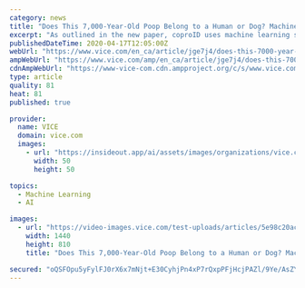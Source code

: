 ```yaml
---
category: news
title: "Does This 7,000-Year-Old Poop Belong to a Human or Dog? Machine Learning Has the Answer"
excerpt: "As outlined in the new paper, coproID uses machine learning software to compare ancient host DNA with DNA in modern feces, enabling it to distinguish between the two hosts in most cases. “CoproID is the first line of identification in coprolite analysis to confirm that what we’re looking for is actually human, or a dog if we’re interested ..."
publishedDateTime: 2020-04-17T12:05:00Z
webUrl: "https://www.vice.com/en_ca/article/jge7j4/does-this-7000-year-old-poop-belong-to-a-human-or-dog-machine-learning-has-the-answer"
ampWebUrl: "https://www.vice.com/amp/en_ca/article/jge7j4/does-this-7000-year-old-poop-belong-to-a-human-or-dog-machine-learning-has-the-answer"
cdnAmpWebUrl: "https://www-vice-com.cdn.ampproject.org/c/s/www.vice.com/amp/en_ca/article/jge7j4/does-this-7000-year-old-poop-belong-to-a-human-or-dog-machine-learning-has-the-answer"
type: article
quality: 81
heat: 81
published: true

provider:
  name: VICE
  domain: vice.com
  images:
    - url: "https://insideout.app/ai/assets/images/organizations/vice.com-50x50.jpg"
      width: 50
      height: 50

topics:
  - Machine Learning
  - AI

images:
  - url: "https://video-images.vice.com/test-uploads/articles/5e98c20ac7e9d80099d6d452/lede/1587070293609-229163_web.jpeg?crop=1xw:0.8446298227320125xh;center,center"
    width: 1440
    height: 810
    title: "Does This 7,000-Year-Old Poop Belong to a Human or Dog? Machine Learning Has the Answer"

secured: "oQSFOpu5yFylFJ0rX6x7mNjt+E30CyhjPn4xP7rQxpPFjHcjPAZl/9Ye/AsZYG6jBjzXAOyQe7HpR5w6rKv7UU4nZu0/zhI9QAogfHY2dpl0VbpZ7SuSxs4CSkfI6vvnyyn6bxg823B4adBQC0tRUm8pU4boZmj+ENlzYxLyzIgxV7lRZ/mZdrSKxDJRYmc+QBWm+E3cHQszrdDT2galuh9IkCWNasxJGVKGEyyfkrFRG+MYFAVBvWFQ4meDWtpxOMEMkqtc92JiZXk43PT3+mzh+MRNz7ph5Aa47S9GkSTUzcwN34PqgNSXI+hReC++;4DPKGJmcaU6Bf/NjJRg6TQ=="
---
```


